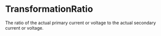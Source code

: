 TransformationRatio
===================

The ratio of the actual primary current or voltage to the actual secondary current or voltage.
